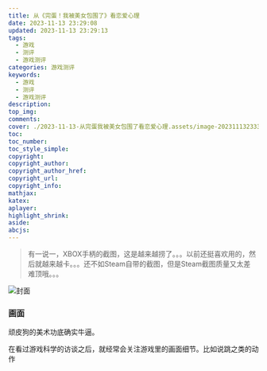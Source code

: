 ```yaml
---
title: 从《完蛋！我被美女包围了》看恋爱心理
date: 2023-11-13 23:29:08
updated: 2023-11-13 23:29:13
tags:
  - 游戏
  - 测评
  - 游戏测评
categories: 游戏测评
keywords:
  - 游戏
  - 测评
  - 游戏测评
description: 
top_img:
comments:
cover: ./2023-11-13-从完蛋我被美女包围了看恋爱心理.assets/image-20231113233354760.png
toc:
toc_number:
toc_style_simple:
copyright:
copyright_author:
copyright_author_href:
copyright_url:
copyright_info:
mathjax:
katex:
aplayer:
highlight_shrink:
aside:
abcjs:
---
```


> 有一说一，XBOX手柄的截图，这是越来越捞了。。。以前还挺喜欢用的，然后就越来越卡。。。还不如Steam自带的截图，但是Steam截图质量又太差    难顶哦。。。

![封面](/Cx330-502-Blogs/files_/pics/post_pics/2023-09/2023-09-18最后生还者测评/pic6.png)

### 画面

顽皮狗的美术功底确实牛逼。

在看过游戏科学的访谈之后，就经常会关注游戏里的画面细节。比如说跳之类的动作

